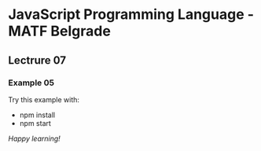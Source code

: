 # JavaScript Programming Language - MATF Belgrade

## Lectrure 07

### Example 05

Try this example with:
- npm install
- npm start


_Happy learning!_
